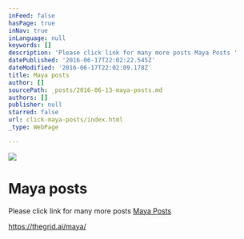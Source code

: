 ```yaml
---
inFeed: false
hasPage: true
inNav: true
inLanguage: null
keywords: []
description: 'Please click link for many more posts Maya Posts '
datePublished: '2016-06-17T22:02:22.545Z'
dateModified: '2016-06-17T22:02:09.178Z'
title: Maya posts
author: []
sourcePath: _posts/2016-06-13-maya-posts.md
authors: []
publisher: null
starred: false
url: click-maya-posts/index.html
_type: WebPage

---
```

![](https://the-grid-user-content.s3-us-west-2.amazonaws.com/cb2fae72-bced-46f1-bbef-9bafaabbfa5e.jpg)

# Maya posts

Please click link for many more posts [Maya Posts ][0]

https://thegrid.ai/maya/

[0]: https://thegrid.ai/maya/